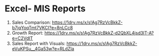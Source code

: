 # Excel- MIS Reports

1. Sales Comparison: https://1drv.ms/x/s!Ag7RzVcBkkZ-b7jqYoqTmt7VKCI?e=8nLCc8
2. Growth Report: https://1drv.ms/x/s!Ag7RzVcBkkZ-d2QbXL4jsd3IT-A?e=C2VdIT
3. Sales Report with Visuals: https://1drv.ms/x/s!Ag7RzVcBkkZ-eVuKPSu__4Ga53w?e=RLdZIa
